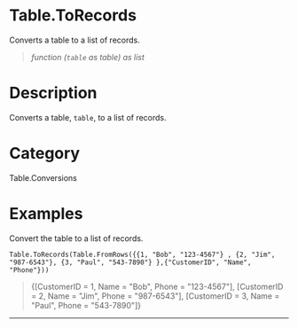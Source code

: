 ﻿# Table.ToRecords
Converts a table to a list of records.
> _function (<code>table</code> as table) as list_
# Description 
Converts a table, <code>table</code>, to a list of records.

# Category 
Table.Conversions
# Examples 
Convert the table to a list of records.
```
Table.ToRecords(Table.FromRows({{1, "Bob", "123-4567"} , {2, "Jim", "987-6543"}, {3, "Paul", "543-7890"} },{"CustomerID", "Name", "Phone"}))
```
> {[CustomerID = 1, Name = "Bob", Phone = "123-4567"], [CustomerID = 2, Name = "Jim", Phone = "987-6543"], [CustomerID = 3, Name = "Paul", Phone = "543-7890"]}
***

